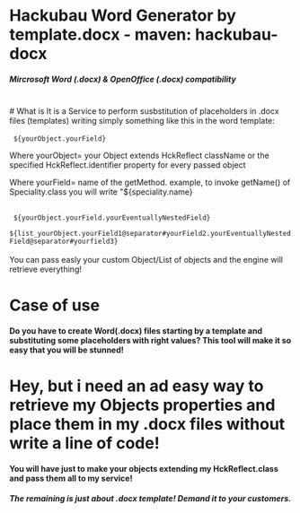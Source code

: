 # Hackubau Word Generator by template.docx - maven: hackubau-docx
<h5><b> Mircrosoft Word (.docx) & OpenOffice (.docx) compatibility</b></h5><br>
# What is
It is a Service to perform susbstitution of placeholders in .docx files (templates) writing simply something like this in the word template:
<br><br>
<code> ${yourObject.yourField} </code>
<p>Where yourObject= your Object extends HckReflect className or the specified HckReflect.identifier property for every passed object</p>
<p>Where yourField= name of the getMethod. example, to invoke getName() of Speciality.class you will write "${speciality.name}</p>
<br>
<code> ${yourObject.yourField.yourEventuallyNestedField} </code>
<br>
<code> ${list_yourObject.yourField1@separator#yourField2.yourEventuallyNestedField@separator#yourfield3} </code>
<br>
<br>You can pass easly your custom Object/List of objects and the engine will retrieve everything!


<h1 class="lead">Case of use</h1>

<h4 class="lead">Do you have to create Word(.docx) files starting by a template and substituting some placeholders with right values?
This tool will make it so easy that you will be stunned! </h4>

<h1 class="lead">Hey, but i need an ad easy way to retrieve my Objects properties and place them in my .docx files without write a line of code!</h1>

<h4 class="lead">You will have just to make your objects extending my HckReflect.class and pass them all to my service!</h4>
<h5 class="lead">The remaining is just about .docx template! Demand it to your customers.</h5>

